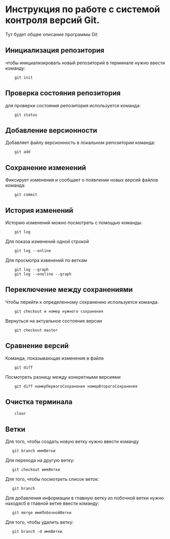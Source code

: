 # Инструкция по работе с системой контроля версий Git.

Тут будет общее описание программы Git

## Инициализация репозитория

чтобы инициализировать новый репозиторий в терминале нужно ввести команду:

        git init
## Проверка состояния репозитория

для проверки состояния репозитория используется команда:

        git status
## Добавление версионности

Добавляет файлу версионность в локальном репозитории команда:

        git add
## Сохранение изменений 

Фиксирует изменения и сообщает о появлении новых версий файлов команда:

        git commit
## История изменений
Историю изменений можно посмотреть с помощью команды:

        git log

Для показа изменений одной строкой

        git log --online

Для просмотра извенений по веткам

        git log --graph
        git log --oneline --graph

## Переключение между сохранениями
Чтобы перейти к определенному сохранению используется команда:

        git checkout и номер нужного сохранения

Вернуться на актуальное состояние версии

        git checkout master

## Сравнение версий
Команда, показывающая изменения в файле

        git diff

Посмотреть разницу между конкретными версиями

        git diff номерПервогоСохранения номерВторогоСохранения

## Очистка терминала

        clear

## Ветки

Для того, чтобы создать новую ветку нужно ввести команду 

       git branch имяВетки

Для перехода на другую ветку:

       git checkout имяВетки

Для того, чтобы посмотреть список веток:

       git branch

Для добавления информации в главную ветку из побочной ветки нужно находясб в главной ветке ввести команду:

       git merge имяПобочнойВетки

Для того, чтобы удалить ветку:

       git branch -d имяВетки